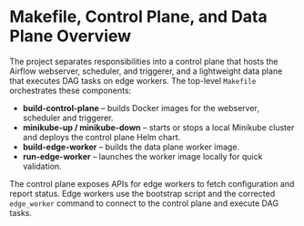 # Makefile, Control Plane, and Data Plane Overview

The project separates responsibilities into a control plane that hosts the
Airflow webserver, scheduler, and triggerer, and a lightweight data plane that
executes DAG tasks on edge workers.  The top-level `Makefile` orchestrates these
components:

- **build-control-plane** – builds Docker images for the webserver, scheduler and
  triggerer.
- **minikube-up / minikube-down** – starts or stops a local Minikube cluster and
  deploys the control plane Helm chart.
- **build-edge-worker** – builds the data plane worker image.
- **run-edge-worker** – launches the worker image locally for quick validation.

The control plane exposes APIs for edge workers to fetch configuration and
report status. Edge workers use the bootstrap script and the corrected
`edge_worker` command to connect to the control plane and execute DAG tasks.
